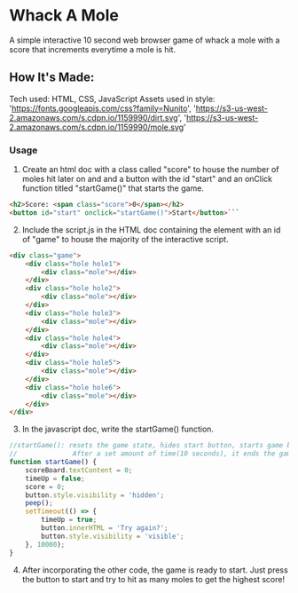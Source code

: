 # Whack A Mole

A simple interactive 10 second web browser game of whack a mole with a score that
increments everytime a mole is hit.

## How It's Made:

Tech used: HTML, CSS, JavaScript
Assets used in style: 'https://fonts.googleapis.com/css?family=Nunito',
'https://s3-us-west-2.amazonaws.com/s.cdpn.io/1159990/dirt.svg',
'https://s3-us-west-2.amazonaws.com/s.cdpn.io/1159990/mole.svg'

### Usage

1. Create an html doc with a class called "score" to house the number of moles hit later on and and a button with the id "start" and an onClick function titled "startGame()" that starts the game.

````html
<h2>Score: <span class="score">0</span></h2>
<button id="start" onclick="startGame()">Start</button>```
````

2. Include the script.js in the HTML doc containing the
   element with an id of "game" to house the majority of the interactive script.

```html
<div class="game">
	<div class="hole hole1">
		<div class="mole"></div>
	</div>
	<div class="hole hole2">
		<div class="mole"></div>
	</div>
	<div class="hole hole3">
		<div class="mole"></div>
	</div>
	<div class="hole hole4">
		<div class="mole"></div>
	</div>
	<div class="hole hole5">
		<div class="mole"></div>
	</div>
	<div class="hole hole6">
		<div class="mole"></div>
	</div>
</div>
```

3. In the javascript doc, write the startGame() function.

```javascript
//startGame(): resets the game state, hides start button, starts game by calling peep() function.
//              After a set amount of time(10 seconds), it ends the game and shows a button to "Try Again?"
function startGame() {
	scoreBoard.textContent = 0;
	timeUp = false;
	score = 0;
	button.style.visibility = 'hidden';
	peep();
	setTimeout(() => {
		timeUp = true;
		button.innerHTML = 'Try again?';
		button.style.visibility = 'visible';
	}, 10000);
}
```

4. After incorporating the other code, the game is ready to start. Just press the button to start and try to hit as many moles to get the highest score!
